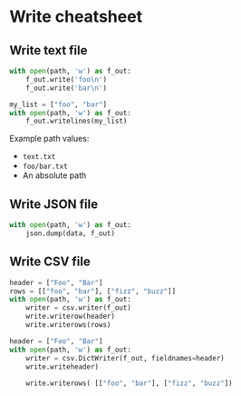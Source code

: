 # Write cheatsheet

## Write text file

```python
with open(path, 'w') as f_out:
    f_out.write('foo\n')
    f_out.write('bar\n')
```

```python
my_list = ["foo", "bar"]
with open(path, 'w') as f_out:
    f_out.writelines(my_list)
```

Example path values:

- `text.txt`
- `foo/bar.txt`
- An absolute path


## Write JSON file

```python
with open(path, 'w') as f_out:
    json.dump(data, f_out)
```

## Write CSV file

```python
header = ["Foo", "Bar"]
rows = [["foo", "bar"], ["fizz", "buzz"]]
with open(path, 'w') as f_out:
    writer = csv.writer(f_out)
    write.writerow(header)
    write.writerows(rows)
```


```python
header = ["Foo", "Bar"]
with open(path, 'w') as f_out:
    writer = csv.DictWriter(f_out, fieldnames=header)
    write.writeheader)
    
    write.writerows( [["foo", "bar"], ["fizz", "buzz"])
```


<!--stackedit_data:
eyJoaXN0b3J5IjpbLTEyMDIxMTQyNTVdfQ==
-->